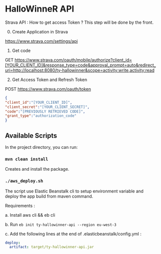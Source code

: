 # HalloWinneR API

Strava API : How to get access Token ?
This step will be done by the front.

0. Create Application in Strava

https://www.strava.com/settings/api

1. Get code

GET https://www.strava.com/oauth/mobile/authorize?client_id=[YOUR_CLIENT_ID]&response_type=code&approval_prompt=auto&redirect_uri=http://localhost:8080/ty-hallowinner&scope=activity:write,activity:read

2. Get Access Token and Refresh Token

POST https://www.strava.com/oauth/token
```json
{
"client_id":"[YOUR_CLIENT_ID]",
"client_secret":"[YOUR_CLIENT_SECRET]",
"code":"[PREVIOUSLY RETRIEVED CODE]",
"grant_type":"authorization_code"
}
```

## Available Scripts

In the project directory, you can run:

### `mvn clean install`

Creates and install the package.

### `./aws_deploy.sh`

The script use Elastic Beanstalk cli to setup environment variable and deploy the app build from maven command.

Requirements : 

a. Install aws cli && eb cli 
 
b. Run `eb init ty-hallowinner-api --region eu-west-3`

c. Add the following lines at the end of .elasticbeanstalk/config.yml :
```yaml
deploy:
  artifact: target/ty-hallowinner-api.jar
```
